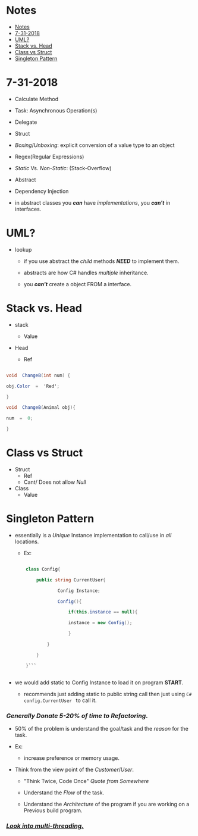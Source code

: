 #  Notes

<!-- TOC -->

- [Notes](#notes)
- [7-31-2018](#7-31-2018)
- [UML?](#uml)
- [Stack vs. Head](#stack-vs-head)
- [Class vs Struct](#class-vs-struct)
- [Singleton Pattern](#singleton-pattern)

<!-- /TOC -->

  

#  7-31-2018

  

* Calculate Method

* Task: Asynchronous Operation(s)

* Delegate

* Struct

* *Boxing*/*Unboxing*: explicit conversion of a value type to an object

* Regex(Regular Expressions)

* *Static* Vs. *Non-Static*: (Stack-Overflow)

* Abstract

* Dependency Injection

  

* in abstract classes you ***can*** have *implementations*, you ***can't*** in interfaces.

  

#  UML?
* lookup

    * if you use abstract the *child* methods ***NEED*** to implement them.

    * abstracts are how C# handles *multiple* inheritance.

    * you ***can't*** create a object FROM a interface.

  

#  Stack vs. Head

* stack

    + Value

* Head

    + Ref

  
  

```C#

void  ChangeB(int num) {

obj.Color  =  'Red';

}

void  ChangeB(Animal obj){

num  =  0;

}

```

  

#  Class vs Struct

- Struct
    + Ref
    + Cant/ Does not allow *Null*
- Class
    + Value

  

#  Singleton Pattern

- essentially is a *Unique* Instance implementation to call/use in *all* locations.

    - Ex:

    ```C#

        class Config{

            public string CurrentUser{

                    Config Instance;

                    Config(){

                        if(this.instance == null){

                        instance = new Config();

                        }

                }

            }

        }```

  

- we would add static to Config Instance to load it on program **START**.

    + recommends just adding static to public string call then just using ```C# config.CurrentUser ``` to call it.

  

###  *Generally Donate 5-20% of time to **Refactoring***.

  

* 50% of the problem is understand the goal/task and the *reason* for the task.

* Ex:

    - increase preference or memory usage.

* Think from the view point of the *Customer*/*User*.

    - "Think Twice, Code Once" *Quote from Somewhere*

    - Understand the *Flow* of the task.

    - Understand the *Architecture* of the program if you are working on a Previous build program.

  

###  <u>***Look into multi-threading***.</u>

